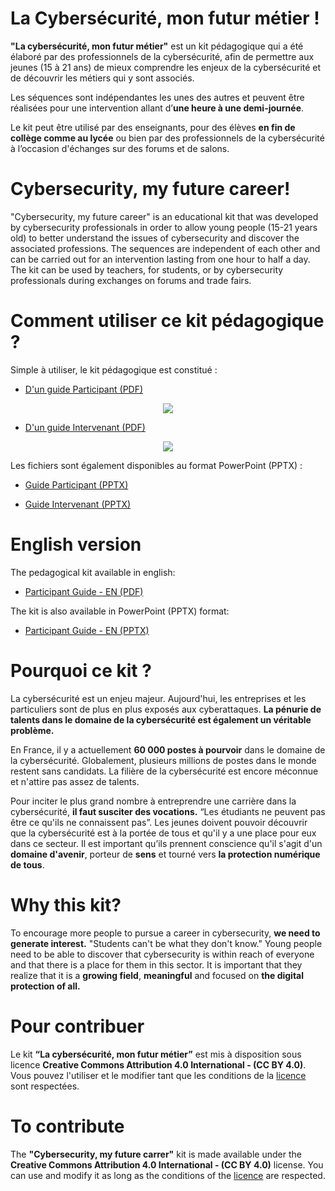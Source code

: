 # La Cybersécurité, mon futur métier ! 
__"La cybersécurité, mon futur métier"__ est un kit pédagogique qui a été élaboré par des professionnels de la cybersécurité, afin de permettre aux jeunes (15 à 21 ans) de mieux comprendre les enjeux de la cybersécurité et de découvrir les métiers qui y sont associés.

Les séquences sont indépendantes les unes des autres et peuvent être réalisées pour une intervention allant d’__une heure à une demi-journée__. 

Le kit peut être utilisé par des enseignants, pour des élèves __en fin de collège comme au lycée__ ou bien par des professionnels de la cybersécurité à l’occasion d'échanges sur des forums et de salons.

# Cybersecurity, my future career!
"Cybersecurity, my future career" is an educational kit that was developed by cybersecurity professionals in order to allow young people (15-21 years old) to better understand the issues of cybersecurity and discover the associated professions.
The sequences are independent of each other and can be carried out for an intervention lasting from one hour to half a day.
The kit can be used by teachers, for students, or by cybersecurity professionals during exchanges on forums and trade fairs.

# Comment utiliser ce kit pédagogique ?

Simple à utiliser, le kit pédagogique est constitué :
- [D'un guide Participant (PDF)](https://github.com/microsoft/Cybersecurity-jobs-skills-workshop/raw/main/doc/kit/FR/PDF/GUIDE_CYBER_PARTICIPANT_v2.pdf) 

<p align="center">
  <img src="doc/images/FR/Overview_Participant.png">
</p>

- [D'un guide Intervenant (PDF)](https://github.com/microsoft/Cybersecurity-jobs-skills-workshop/raw/main/doc/kit/FR/PDF/GUIDE_CYBER_INTERVENANT_v2.pdf) 
<p align="center">
  <img src="doc/images/FR/Overview_Intervenant.png">
</p>

Les fichiers sont également disponibles au format PowerPoint (PPTX) :
- [Guide Participant (PPTX)](https://view.officeapps.live.com/op/view.aspx?src=https%3A%2F%2Fraw.githubusercontent.com%2Fmicrosoft%2FCybersecurity-jobs-skills-workshop%2Fmain%2Fdoc%2Fkit%2FFR%2FPPTX%2FGUIDE_CYBER_PARTICIPANT_v2.pptx)

- [Guide Intervenant (PPTX)](https://view.officeapps.live.com/op/view.aspx?src=https%3A%2F%2Fraw.githubusercontent.com%2Fmicrosoft%2FCybersecurity-jobs-skills-workshop%2Fmain%2Fdoc%2Fkit%2FFR%2FPPTX%2FGUIDE_CYBER_INTERVENANT_v2.pptx)

# English version

The pedagogical kit available in english:
- [Participant Guide - EN (PDF)](https://github.com/microsoft/Cybersecurity-jobs-skills-workshop/raw/main/doc/kit/EN/PDF/GUIDE_CYBER_PARTICIPANT_EN_v1.pdf)

The kit is also available in PowerPoint (PPTX) format:
- [Participant Guide - EN (PPTX)](https://github.com/microsoft/Cybersecurity-jobs-skills-workshop/raw/main/doc/kit/EN/PPTX/GUIDE_CYBER_PARTICIPANT_EN_v1.pptx)

# Pourquoi ce kit ?

La cybersécurité est un enjeu majeur. Aujourd'hui, les entreprises et les particuliers sont de plus en plus exposés aux cyberattaques. __La pénurie de talents dans le domaine de la cybersécurité est également un véritable problème.__ 

En France, il y a actuellement __60 000 postes à pourvoir__ dans le domaine de la cybersécurité. Globalement, plusieurs millions de postes dans le monde restent sans candidats. La filière de la cybersécurité est encore méconnue et n'attire pas assez de talents. 

Pour inciter le plus grand nombre à entreprendre une carrière dans la cybersécurité, __il faut susciter des vocations.__ “Les étudiants ne peuvent pas être ce qu'ils ne connaissent pas”. Les jeunes doivent pouvoir découvrir que la cybersécurité est à la portée de tous et qu'il y a une place pour eux dans ce secteur. Il est important qu’ils prennent conscience qu'il s'agit d'un __domaine d'avenir__, porteur de __sens__ et tourné vers __la protection numérique de tous__.

# Why this kit?
To encourage more people to pursue a career in cybersecurity, __we need to generate interest.__ "Students can't be what they don't know." Young people need to be able to discover that cybersecurity is within reach of everyone and that there is a place for them in this sector. It is important that they realize that it is a __growing field__, __meaningful__ and focused on __the digital protection of all.__


# Pour contribuer

Le kit __“La cybersécurité, mon futur métier”__ est mis à disposition sous licence __Creative Commons Attribution 4.0 International - (CC BY 4.0)__. Vous pouvez l'utiliser et le modifier tant que les conditions de la [licence](LICENSE) sont respectées.

# To contribute
The __"Cybersecurity, my future carrer"__ kit is made available under the __Creative Commons Attribution 4.0 International - (CC BY 4.0)__ license. You can use and modify it as long as the conditions of the [licence](LICENSE) are respected.